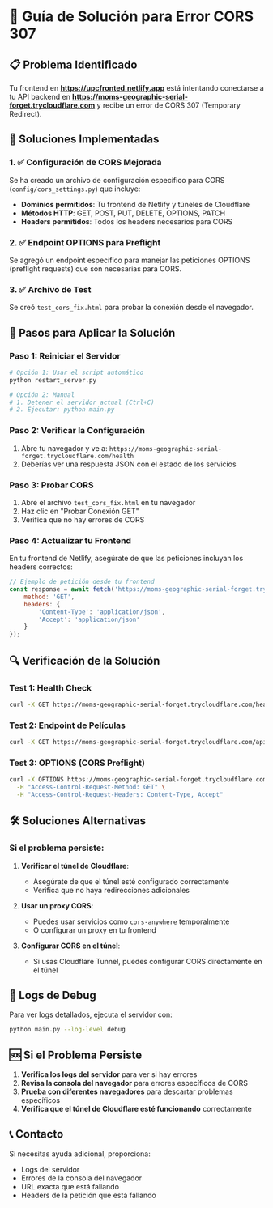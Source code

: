 # 🔧 Guía de Solución para Error CORS 307

## 📋 Problema Identificado

Tu frontend en **https://upcfronted.netlify.app** está intentando conectarse a tu API backend en **https://moms-geographic-serial-forget.trycloudflare.com** y recibe un error de CORS 307 (Temporary Redirect).

## 🎯 Soluciones Implementadas

### 1. ✅ Configuración de CORS Mejorada

Se ha creado un archivo de configuración específico para CORS (`config/cors_settings.py`) que incluye:

- **Dominios permitidos**: Tu frontend de Netlify y túneles de Cloudflare
- **Métodos HTTP**: GET, POST, PUT, DELETE, OPTIONS, PATCH
- **Headers permitidos**: Todos los headers necesarios para CORS

### 2. ✅ Endpoint OPTIONS para Preflight

Se agregó un endpoint específico para manejar las peticiones OPTIONS (preflight requests) que son necesarias para CORS.

### 3. ✅ Archivo de Test

Se creó `test_cors_fix.html` para probar la conexión desde el navegador.

## 🚀 Pasos para Aplicar la Solución

### Paso 1: Reiniciar el Servidor

```bash
# Opción 1: Usar el script automático
python restart_server.py

# Opción 2: Manual
# 1. Detener el servidor actual (Ctrl+C)
# 2. Ejecutar: python main.py
```

### Paso 2: Verificar la Configuración

1. Abre tu navegador y ve a: `https://moms-geographic-serial-forget.trycloudflare.com/health`
2. Deberías ver una respuesta JSON con el estado de los servicios

### Paso 3: Probar CORS

1. Abre el archivo `test_cors_fix.html` en tu navegador
2. Haz clic en "Probar Conexión GET"
3. Verifica que no hay errores de CORS

### Paso 4: Actualizar tu Frontend

En tu frontend de Netlify, asegúrate de que las peticiones incluyan los headers correctos:

```javascript
// Ejemplo de petición desde tu frontend
const response = await fetch('https://moms-geographic-serial-forget.trycloudflare.com/api/v1/peliculas?limite=12&offset=0', {
    method: 'GET',
    headers: {
        'Content-Type': 'application/json',
        'Accept': 'application/json'
    }
});
```

## 🔍 Verificación de la Solución

### Test 1: Health Check
```bash
curl -X GET https://moms-geographic-serial-forget.trycloudflare.com/health
```

### Test 2: Endpoint de Películas
```bash
curl -X GET https://moms-geographic-serial-forget.trycloudflare.com/api/v1/peliculas?limite=12&offset=0
```

### Test 3: OPTIONS (CORS Preflight)
```bash
curl -X OPTIONS https://moms-geographic-serial-forget.trycloudflare.com/api/v1/peliculas \
  -H "Access-Control-Request-Method: GET" \
  -H "Access-Control-Request-Headers: Content-Type, Accept"
```

## 🛠️ Soluciones Alternativas

### Si el problema persiste:

1. **Verificar el túnel de Cloudflare**:
   - Asegúrate de que el túnel esté configurado correctamente
   - Verifica que no haya redirecciones adicionales

2. **Usar un proxy CORS**:
   - Puedes usar servicios como `cors-anywhere` temporalmente
   - O configurar un proxy en tu frontend

3. **Configurar CORS en el túnel**:
   - Si usas Cloudflare Tunnel, puedes configurar CORS directamente en el túnel

## 📝 Logs de Debug

Para ver logs detallados, ejecuta el servidor con:

```bash
python main.py --log-level debug
```

## 🆘 Si el Problema Persiste

1. **Verifica los logs del servidor** para ver si hay errores
2. **Revisa la consola del navegador** para errores específicos de CORS
3. **Prueba con diferentes navegadores** para descartar problemas específicos
4. **Verifica que el túnel de Cloudflare esté funcionando** correctamente

## 📞 Contacto

Si necesitas ayuda adicional, proporciona:
- Logs del servidor
- Errores de la consola del navegador
- URL exacta que está fallando
- Headers de la petición que está fallando 